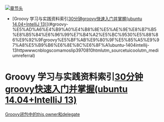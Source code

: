 [![章节头](https://parg.co/UGo)](https://parg.co/b4z) 
 - [Groovy 学习与实践资料索引[30分钟groovy快速入门并掌握(ubuntu 14.04+IntelliJ 13)](http://www.cnblogs.com/amosli/p/3970810.html?utm_source=tuicool&utm_medium=referral)](#groovy-%E5%AD%A6%E4%B9%A0%E4%B8%8E%E5%AE%9E%E8%B7%B5%E8%B5%84%E6%96%99%E7%B4%A2%E5%BC%9530%E5%88%86%E9%92%9Fgroovy%E5%BF%AB%E9%80%9F%E5%85%A5%E9%97%A8%E5%B9%B6%E6%8E%8C%E6%8F%A1ubuntu-1404intellij-13httpwwwcnblogscomamoslip3970810htmlutm_sourcetuicoolutm_mediumreferral) 

# Groovy 学习与实践资料索引[30分钟groovy快速入门并掌握(ubuntu 14.04+IntelliJ 13)](http://www.cnblogs.com/amosli/p/3970810.html?utm_source=tuicool&utm_medium=referral)
[Groovy闭包中的this,owner和delegate](http://yeziwang.iteye.com/blog/826918)
